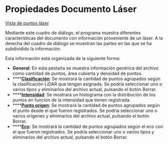 # Propiedades Documento Láser

[Vista de puntos láser](../../fichas-de-herramientas/untitled-252/vista-de-puntos-laser.md)

Mediante este cuadro de diálogo, el programa muestra diferentes características del documento con información proveniente de un láser. A la derecha del cuadro de diálogo se muestran las partes en las que se ha subdividido la información.

Esta información está organizada de la siguiente forma:

* **General**: En esta pestaña se muestra información genérica del archivo como cantidad de puntos, área cubierta y densidad de puntos.
* \*\*\*\*[**Clasificación**](../untitled-316/): Se mostrará la cantidad de puntos agrupados según la clasificación LiDAR que tengan asignada. Se podría seleccionar uno o varios tipos y eliminarlos del archivo actual, pulsando el botón Borrar.
* \*\*\*\*[**Intensidad**](../untitled-319/): Se mostrará un histograma con la distribución de los puntos en función de la intensidad que tienen registrada.
* \*\*\*\*[**Punto origen**](../untitled-320/): Se mostrará la cantidad de puntos agrupados según el punto desde el que fueron registrados. Se podría seleccionar uno o varios orígenes y eliminarlos del archivo actual, pulsando el botón Borrar.
* \*\*\*\*[**Eco**](../untitled-318/): Se mostrará la cantidad de puntos agrupados según el eco con el que fueron registrados. Se podría seleccionar uno o varios tipos y eliminarlos del archivo actual, pulsando el botón Borrar.

